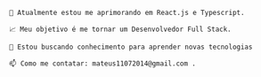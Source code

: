 


    🌳 Atualmente estou me aprimorando em React.js e Typescript.

    📈 Meu objetivo é me tornar um Desenvolvedor Full Stack.

    🤔 Estou buscando conhecimento para aprender novas tecnologias

    📫 Como me contatar: mateus11072014@gmail.com .


